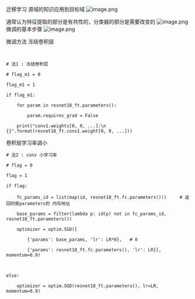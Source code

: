 
迁移学习
源域的知识应用到目标域
![image.png](https://kashiwa-pic.oss-cn-beijing.aliyuncs.com/20240306185112.png)

通常认为特征提取的部分是有共性的，分类器的部分是需要改变的
![image.png](https://kashiwa-pic.oss-cn-beijing.aliyuncs.com/20240306185249.png)
微调的基本步骤
![image.png](https://kashiwa-pic.oss-cn-beijing.aliyuncs.com/20240306185557.png)


微调方法
冻结卷积层
```
  

# 法1 : 冻结卷积层

# flag_m1 = 0

flag_m1 = 1

if flag_m1:

    for param in resnet18_ft.parameters():

        param.requires_grad = False

    print("conv1.weights[0, 0, ...]:\n {}".format(resnet18_ft.conv1.weight[0, 0, ...]))
```
卷积层学习率调小
```
# 法2 : conv 小学习率

# flag = 0

flag = 1

if flag:

    fc_params_id = list(map(id, resnet18_ft.fc.parameters()))     # 返回的是parameters的 内存地址

    base_params = filter(lambda p: id(p) not in fc_params_id, resnet18_ft.parameters())

    optimizer = optim.SGD([

        {'params': base_params, 'lr': LR*0},   # 0

        {'params': resnet18_ft.fc.parameters(), 'lr': LR}], momentum=0.9)

  

else:

    optimizer = optim.SGD(resnet18_ft.parameters(), lr=LR, momentum=0.9)              
```